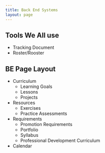 ```yaml
---
title: Back End Systems
layout: page
---
```


## Tools We All use

* Tracking Document
* Roster/Rooster

## BE Page Layout

* Curriculum
    * Learning Goals
    * Lessons
    * Projects
* Resources
    * Exercises
    * Practice Assessments
* Requirements
    * Promotion Requirements
    * Portfolio
    * Syllabus
    * Professional Development Curriculum
* Calendar


